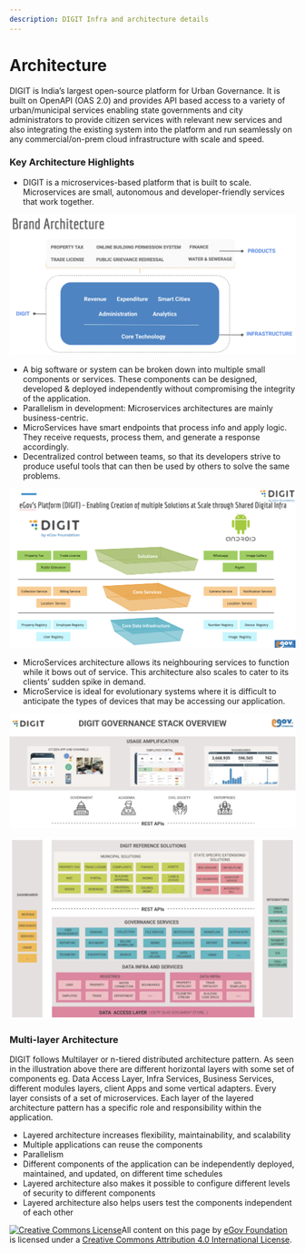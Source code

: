 ```yaml
---
description: DIGIT Infra and architecture details
---
```


# Architecture

DIGIT is India’s largest open-source platform for Urban Governance. It is built on OpenAPI \(OAS 2.0\) and provides API based access to a variety of urban/municipal services enabling state governments and city administrators to provide citizen services with relevant new services and also integrating the existing system into the platform and run seamlessly on any commercial/on-prem cloud infrastructure with scale and speed.

### Key Architecture Highlights <a id="Key-Architecture-Highlights"></a>

* DIGIT is a microservices-based platform that is built to scale. Microservices are small, autonomous and developer-friendly services that work together.

![](.gitbook/assets/image%20%2884%29.png)

* A big software or system can be broken down into multiple small components or services. These components can be designed, developed & deployed independently without compromising the integrity of the application.
* Parallelism in development: Microservices architectures are mainly business-centric.
* MicroServices have smart endpoints that process info and apply logic. They receive requests, process them, and generate a response accordingly.
* Decentralized control between teams, so that its developers strive to produce useful tools that can then be used by others to solve the same problems.

![](.gitbook/assets/image%20%2885%29.png)

* MicroServices architecture allows its neighbouring services to function while it bows out of service. This architecture also scales to cater to its clients’ sudden spike in demand.
* MicroService is ideal for evolutionary systems where it is difficult to anticipate the types of devices that may be accessing our application.

![](.gitbook/assets/image%20%2836%29.png)

![](.gitbook/assets/image%20%2813%29.png)

### Multi-layer Architecture

DIGIT follows Multilayer or n-tiered distributed architecture pattern. As seen in the illustration above there are different horizontal layers with some set of components eg. Data Access Layer, Infra Services, Business Services, different modules layers, client Apps and some vertical adapters. Every layer consists of a set of microservices. Each layer of the layered architecture pattern has a specific role and responsibility within the application.

* Layered architecture increases flexibility, maintainability, and scalability
* Multiple applications can reuse the components
* Parallelism
* Different components of the application can be independently deployed, maintained, and updated, on different time schedules
* Layered architecture also makes it possible to configure different levels of security to different components
* Layered architecture also helps users test the components independent of each other

 [![Creative Commons License](https://i.creativecommons.org/l/by/4.0/80x15.png)](http://creativecommons.org/licenses/by/4.0/)All content on this page by [eGov Foundation ](https://egov.org.in/)is licensed under a [Creative Commons Attribution 4.0 International License](http://creativecommons.org/licenses/by/4.0/).

